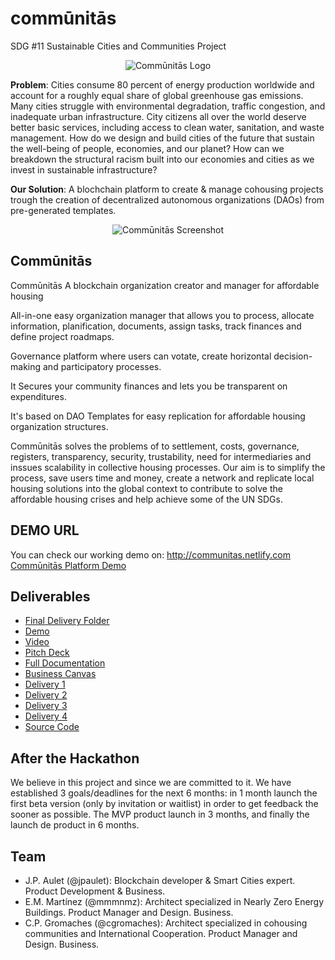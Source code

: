 # commūnitās
SDG #11 Sustainable Cities and Communities Project
<p align="center">
  <img src="../img/logo_big.png" alt="Commūnitās Logo">
</p>

**Problem**:
Cities consume 80 percent of energy production worldwide and account for a roughly equal share of global greenhouse gas emissions. Many cities struggle with environmental degradation, traffic congestion, and inadequate urban infrastructure. City citizens all over the world deserve better basic services, including access to clean water, sanitation, and waste management. How do we design and build cities of the future that sustain the well-being of people, economies, and our planet? How can we breakdown the structural racism built into our economies and cities as we invest in sustainable infrastructure?

**Our Solution**:
A blochchain platform to create & manage cohousing projects trough the creation of decentralized autonomous organizations (DAOs) from pre-generated templates.

<p align="center">
  <img src="../img/screenshot.png" alt="Commūnitās Screenshot">
</p>

## Commūnitās 
Commūnitās 
A blockchain organization creator and manager for affordable housing 

All-in-one easy organization manager that allows you to process, allocate information, planification, documents, assign tasks, track finances and define project roadmaps. 

Governance platform where users can votate, create horizontal decision-making and participatory processes. 

It Secures your community finances and lets you be transparent on expenditures. 

It's based on DAO Templates for easy replication for affordable housing organization structures.   

Commūnitās solves the problems of to settlement, costs, governance, registers, transparency, security, trustability, need for intermediaries and inssues scalability in collective housing processes. Our aim is to simplify the process, save users time and money, create a network and replicate local housing solutions into the global context to contribute to solve the affordable housing crises and help achieve some of the UN SDGs.

## DEMO URL
You can check our working demo on: http://communitas.netlify.com
[Commūnitās Platform Demo](http://communitas.netlify.com)

## Deliverables

* [Final Delivery Folder](https://github.com/jpaulet/comunitas/tree/master/FINAL)
* [Demo](http://communitas.netlify.com)
* [Video](https://youtu.be/KBZwhigLHTg)
* [Pitch Deck](https://github.com/jpaulet/comunitas/blob/master/FINAL/Comm%C5%ABnit%C4%81s%20-%20PITCH%20DECK%20Final%20.pdf)
* [Full Documentation](https://github.com/jpaulet/comunitas/blob/master/FINAL/Comm%C5%ABnit%C4%81s%20-%20Full%20Documentation.pdf)
* [Business Canvas](https://github.com/jpaulet/comunitas/blob/master/FINAL/Extra%20-%20Bussines%20Canvas.JPG)
* [Delivery 1](https://github.com/jpaulet/comunitas/tree/master/Week1)
* [Delivery 2](https://github.com/jpaulet/comunitas/tree/master/Week2)
* [Delivery 3](https://github.com/jpaulet/comunitas/tree/master/Week3%20%26%204)
* [Delivery 4](https://github.com/jpaulet/comunitas/tree/master/Week5)
* [Source Code](https://github.com/jpaulet/comunitas/tree/master/communitas)

## After the Hackathon

We believe in this project and since we are committed to it. We have established 3 goals/deadlines for the next 6 months: in 1 month launch the first beta version (only by invitation or waitlist) in order to get feedback the sooner as possible. The MVP product launch in 3 months, and finally the launch de product in 6 months.


## Team
* J.P. Aulet (@jpaulet): Blockchain developer & Smart Cities expert. Product Development & Business. 
* E.M. Martínez (@mmmnmz): Architect specialized in Nearly Zero Energy Buildings. Product Manager and Design. Business.
* C.P. Gromaches (@cgromaches): Architect specialized in cohousing communities and International Cooperation. Product Manager and Design. Business.

